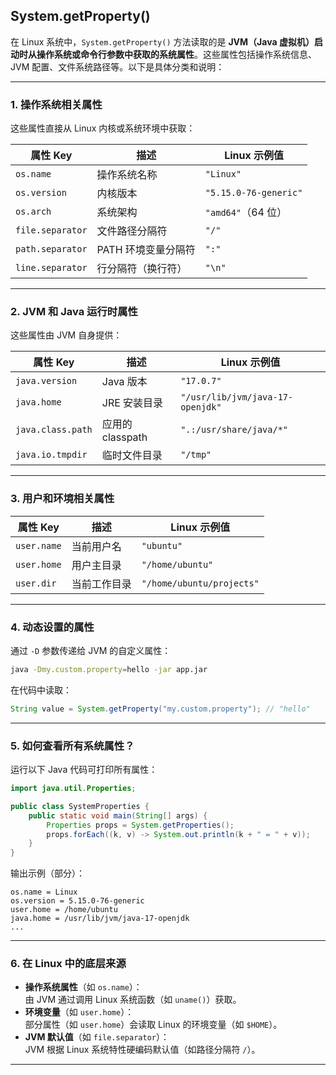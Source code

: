 ## System.getProperty()
在 Linux 系统中，`System.getProperty()` 方法读取的是 **JVM（Java 虚拟机）启动时从操作系统或命令行参数中获取的系统属性**。这些属性包括操作系统信息、JVM 配置、文件系统路径等。以下是具体分类和说明：

---

### **1. 操作系统相关属性**
这些属性直接从 Linux 内核或系统环境中获取：

| **属性 Key**         | **描述**                          | **Linux 示例值**               |
|----------------------|----------------------------------|-------------------------------|
| `os.name`            | 操作系统名称                     | `"Linux"`                     |
| `os.version`         | 内核版本                         | `"5.15.0-76-generic"`         |
| `os.arch`            | 系统架构                         | `"amd64"`（64 位）            |
| `file.separator`     | 文件路径分隔符                   | `"/"`                         |
| `path.separator`     | PATH 环境变量分隔符              | `":"`                         |
| `line.separator`     | 行分隔符（换行符）               | `"\n"`                        |

---

### **2. JVM 和 Java 运行时属性**
这些属性由 JVM 自身提供：

| **属性 Key**         | **描述**                          | **Linux 示例值**               |
|----------------------|----------------------------------|-------------------------------|
| `java.version`       | Java 版本                        | `"17.0.7"`                    |
| `java.home`          | JRE 安装目录                     | `"/usr/lib/jvm/java-17-openjdk"` |
| `java.class.path`    | 应用的 classpath                 | `".:/usr/share/java/*"`        |
| `java.io.tmpdir`     | 临时文件目录                     | `"/tmp"`                      |

---

### **3. 用户和环境相关属性**
| **属性 Key**         | **描述**                          | **Linux 示例值**               |
|----------------------|----------------------------------|-------------------------------|
| `user.name`          | 当前用户名                       | `"ubuntu"`                    |
| `user.home`          | 用户主目录                       | `"/home/ubuntu"`              |
| `user.dir`           | 当前工作目录                     | `"/home/ubuntu/projects"`     |

---

### **4. 动态设置的属性**
通过 `-D` 参数传递给 JVM 的自定义属性：
```bash
java -Dmy.custom.property=hello -jar app.jar
```
在代码中读取：
```java
String value = System.getProperty("my.custom.property"); // "hello"
```

---

### **5. 如何查看所有系统属性？**
运行以下 Java 代码可打印所有属性：
```java
import java.util.Properties;

public class SystemProperties {
    public static void main(String[] args) {
        Properties props = System.getProperties();
        props.forEach((k, v) -> System.out.println(k + " = " + v));
    }
}
```
输出示例（部分）：
```
os.name = Linux
os.version = 5.15.0-76-generic
user.home = /home/ubuntu
java.home = /usr/lib/jvm/java-17-openjdk
...
```

---

### **6. 在 Linux 中的底层来源**
- **操作系统属性**（如 `os.name`）：  
  由 JVM 通过调用 Linux 系统函数（如 `uname()`）获取。
- **环境变量**（如 `user.home`）：  
  部分属性（如 `user.home`）会读取 Linux 的环境变量（如 `$HOME`）。
- **JVM 默认值**（如 `file.separator`）：  
  JVM 根据 Linux 系统特性硬编码默认值（如路径分隔符 `/`）。

---


